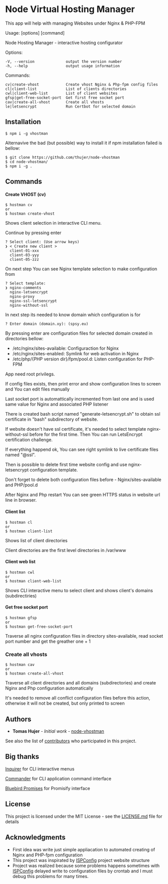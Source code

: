 # Node Virtual Hosting Manager

  This app will help with managing Websites under Nginx & PHP-FPM
  
  Usage:  [options] [command]

  Node Hosting Manager - interactive hosting configurator

  Options:

    -V, --version              output the version number
    -h, --help                 output usage information

  Commands:

    cv|create-vhost            Create vhost Nginx & Php-fpm config files
    cl|client-list             List of clients directories
    cwl|client-web-list        List of client websites
    gfsp|get-free-socket-port  Get first free socket port
    cav|create-all-vhost       Create all vhosts
    le|letsencrypt             Run Certbot for selected domain



## Installation
```
$ npm i -g vhostman
```

Alternavive the bad (but possible) way to install it if npm installation failed is bellow:
```
$ git clone https://github.com/thujer/node-vhostman
$ cd node-vhostman/
$ npm i -g .
```
 
## Commands

#### Create VHOST (cv)
```
$ hostman cv
or
$ hostman create-vhost            
```

Shows client selection in interactive CLI menu.

Continue by pressing enter  
```
? Select client: (Use arrow keys)
❯ < Create new client > 
  client-01-xxx 
  client-03-yyy 
  client-05-zzz 
```

On next step You can see Nginx template selection to make configuration from
```
? Select template: 
❯ nginx-comments 
  nginx-letsencrypt 
  nginx-proxy 
  nginx-ssl-letsencrypt 
  nginx-without-ssl 
```

In next step its needed to know domain which configuration is for
```
? Enter domain (domain.xy): (spsy.eu)
``` 

By pressing enter are configuration files for selected domain created in directories bellow:
- /etc/nginx/sites-available: Configuraction for Nginx 
- /etc/nginx/sites-enabled: Symlink for web activation in Nginx
- /etc/php/{PHP version dir}/fpm/pool.d: Listen configuration for PHP-FPM

App need root privilegs.

If config files exists, then print error and show configuration lines to screen and You can edit files manually

Last socket port is automattically incremented from last one and is used same value for Nginx and associated PHP listener

There is created bash script named "generate-letsencrypt.sh" to obtain ssl certificate in "bash" subdirectory of website.

If website doesn't have ssl certificate, it's needed to select template nginx-without-ssl before for the first time.
Then You can run LetsEncrypt certification challenge.

If everything happend ok, You can see right symlink to live certificate files named "@ssl".

Then is possible to delete first time website config and use nginx-letsencrypt configuration template.

Don't forget to delete both configuration files before - Nginx/sites-available and PHP/pool.d

After Nginx and Php restart You can see green HTTPS status in website url line in browser.

#### Client list
```
$ hostman cl
or
$ hostman client-list
```
Shows list of client directories

Client directories are the first level directories in /var/www

#### Client web list
```
$ hostman cwl
or
$ hostman client-web-list
```
Shows CLI interactive menu to select client and shows client's domains (subdirectiries) 

#### Get free socket port
```
$ hostman gfsp
or
$ hostman get-free-socket-port
```
Traverse all nginx configuration files in directory sites-available, read socket port number and get the greather one + 1
 
### Create all vhosts
```
$ hostman cav
or
$ hostman create-all-vhost
```
Traverse all client directories and all domains (subdirectories) and create Nginx and Php configuration automatically

It's needed to remove all conflict configuration files before this action, otherwise it will not be created, but only printed to screen

## Authors

* **Tomas Hujer** - *Initial work* - [node-vhostman](https://github.com/node-vhostman)

See also the list of [contributors](https://github.com/thujer/node-vhostman/contributors) who participated in this project.

## Big thanks
[Inquirer](https://github.com/SBoudrias/Inquirer.js) for CLI interactive menus

[Commander](https://github.com/tj/commander.js/) for CLI application command interface

[Bluebird Promises](https://github.com/petkaantonov/bluebird/) for Promisify interface

## License

This project is licensed under the MIT License - see the [LICENSE.md](LICENSE.md) file for details

## Acknowledgments

* First idea was write just simple appliacation to automated creating of Nginx and PHP-fpm configuration
* This project was inspirated by [ISPConfig](https://www.ispconfig.org/) project website structure
* Project was realized because some problems happens sometimes with [ISPConfig](https://www.ispconfig.org/) delayed write to configuration files by crontab and I must debug this problems for many times.  
